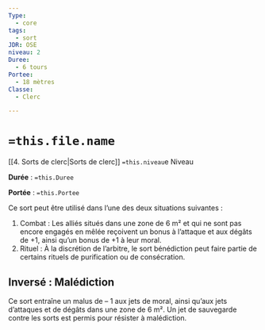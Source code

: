 ```yaml
---
Type:
  - core
tags:
  - sort
JDR: OSE
niveau: 2
Duree:
  - 6 tours
Portee:
  - 18 mètres
Classe:
  - Clerc

---
```

# `=this.file.name`  

[[4. Sorts de clerc|Sorts de clerc]] `=this.niveau`e Niveau

**Durée** : `=this.Duree` 

**Portée** : `=this.Portee`

Ce sort peut être utilisé dans l’une des deux situations suivantes :

1. Combat : Les alliés situés dans une zone de 6 m² et qui ne sont pas encore engagés en mêlée reçoivent un bonus à l’attaque et aux dégâts de +1, ainsi qu’un bonus de +1 à leur moral.
2. Rituel : À la discrétion de l’arbitre, le sort bénédiction peut faire partie de certains rituels de purification ou de consécration.

## Inversé : Malédiction
Ce sort entraîne un malus de – 1 aux jets de moral, ainsi qu’aux jets d’attaques et de dégâts dans une zone de 6 m². Un jet de sauvegarde contre les sorts est permis pour résister à malédiction.